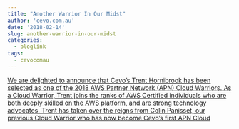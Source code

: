 ```yaml
---
title: "Another Warrior In Our Midst"
author: 'cevo.com.au'
date: '2018-02-14'
slug: another-warrior-in-our-midst
categories:
  - bloglink
tags:
  - cevocomau
---
```


[We are delighted to announce that Cevo’s Trent Hornibrook has been selected as one of the 2018 AWS Partner Network (APN) Cloud Warriors. As a Cloud Warrior, Trent joins the ranks of AWS Certified individuals who are both deeply skilled on the AWS platform, and are strong technology advocates. Trent has taken over the reigns from Colin Panisset, our previous Cloud Warrior who has now become Cevo’s first APN Cloud<i class="fas fa-external-link-alt"></i>](https://cevo.com.au/post/2018-02-14-another-warrior-in-our-midst/)

